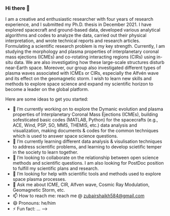 ### Hi there 👋

I am a creative and enthusiastic researcher with four years of research experience, and I submitted my Ph.D. thesis in December 2021. I have explored spacecraft and ground-based data, developed various analytical algorithms and codes to analyze the data, carried out their physical interpretation, and wrote technical reports and research articles. Formulating a scientific research problem is my key strength. Currently, I am studying the morphology and plasma properties of interplanetary coronal mass ejections (ICMEs) and co-rotating interacting regions (CIRs) using in-situ data. We are also investigating how these large-scale structures disturb near-Earth space. Moreover, our group also investigated different types of plasma waves associated with ICMEs or CIRs, especially the Alfvén wave and its effect on the geomagnetic storm. I wish to learn new skills and methods to explore space science and expand my scientific horizon to become a leader on the global platform.


Here are some ideas to get you started:

- 🔭 I’m currently working on to explore the Dymanic evolution and plasma properties of Interplanetary Coronal Mass Ejections (ICMEs), building sofesticated basic codes (MATLAB, Python) for the spacecrafts (e.g., ACE, Wind, PSP, SO, MMS, THEMIS, etc.) data analysis and visualization,  making documents & codes for the common techniques which is used to answer space science questions. 
- 🌱 I’m currently learning different data analysis & visulisation techniques to address scientific problems, and learning to develop scietific temper in the society to learn together.
- 👯 I’m looking to collaborate on the relationship between open science methods and scientific questions. I am also looking for PostDoc position to fulfill my scientific plans and research. 
- 🤔 I’m looking for help with scientific tools and methods used to explore space plasma processes. 
- 💬 Ask me about ICME, CIR, Alfven wave, Cosmic Ray Modulation, Geomagnetic Storm, etc. 
- 📫 How to reach me: reach me @ zubairshaikh584@gmail.com 
- 😄 Pronouns: he/him
- ⚡ Fun fact: ...
-->
